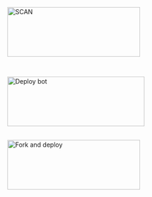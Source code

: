<a href="https://replit.com/@DGXeon/Doge-Bot-Qr-Code-Generator?v=1"><img align="center" src="https://i.imgur.com/aic8W3F.jpeg" alt="SCAN" height="112" width="300" /></a>
<br>
<div>
<br>
  
<a href="https://dashboard.heroku.com/new?button-url=https%3A%2F%2Fgithub.com%2F4IDTS%2Flasabot1&template=https%3A%2F%2Fgithub.com%2F4IDTS%2Flasabotv1%2F" target="blank"><img align="center" src="https://i.imgur.com/HiQsX6n.jpeg" alt="Deploy bot" height="112" width="310" /></a>
  <div>
<br>
<a href="https://github.com/4IDTS/LASABOTV1/fork"><img align="center" src="https://i.imgur.com/rM1IC4u.png" alt="Fork and deploy" height="112" width="300" /></a>
<div>
  <br>
